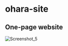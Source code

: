 # ohara-site
## One-page website
![Screenshot_5](https://user-images.githubusercontent.com/94196209/204095821-958bc929-6563-4620-a310-79428bbe719c.jpg)
